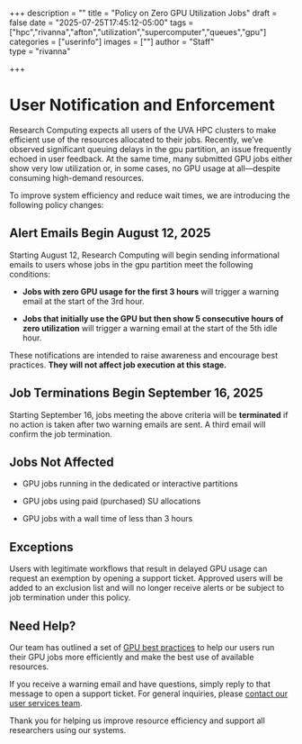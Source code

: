 +++
description = ""
title = "Policy on Zero GPU Utilization Jobs"
draft = false
date = "2025-07-25T17:45:12-05:00"
tags = ["hpc","rivanna","afton","utilization","supercomputer","queues","gpu"]
categories = ["userinfo"]
images = [""]
author = "Staff"  
type = "rivanna"

+++

# User Notification and Enforcement

Research Computing expects all users of the UVA HPC clusters to make efficient use of the resources allocated to their jobs. Recently, we’ve observed significant queuing delays in the gpu partition, an issue frequently echoed in user feedback. At the same time, many submitted GPU jobs either show very low utilization or, in some cases, no GPU usage at all—despite consuming high-demand resources. 

To improve system efficiency and reduce wait times, we are introducing the following policy changes: 

## Alert Emails Begin August 12, 2025 

Starting August 12, Research Computing will begin sending informational emails to users whose jobs in the gpu partition meet the following conditions: 

- **Jobs with zero GPU usage for the first 3 hours** will trigger a warning email at the start of the 3rd hour. 

- **Jobs that initially use the GPU but then show 5 consecutive hours of zero utilization** will trigger a warning email at the start of the 5th idle hour. 

These notifications are intended to raise awareness and encourage best practices. **They will not affect job execution at this stage.** 

## Job Terminations Begin September 16, 2025 

Starting September 16, jobs meeting the above criteria will be **terminated** if no action is taken after two warning emails are sent. A third email will confirm the job termination. 

 

## Jobs Not Affected 

- GPU jobs running in the dedicated or interactive partitions 

- GPU jobs using paid (purchased) SU allocations 

- GPU jobs with a wall time of less than 3 hours 

## Exceptions 

Users with legitimate workflows that result in delayed GPU usage can request an exemption by opening a support ticket. Approved users will be added to an exclusion list and will no longer receive alerts or be subject to job termination under this policy. 

## Need Help? 

Our team has outlined a set of [GPU best practices](https://www.rc.virginia.edu/userinfo/hpc/gpu-best-practices/) to help our users run their GPU jobs more efficiently and make the best use of available resources.

If you receive a warning email and have questions, simply reply to that message to open a support ticket. For general inquiries, please [contact our user services team](https://www.rc.virginia.edu/form/support-request/).  

Thank you for helping us improve resource efficiency and support all researchers using our systems. 

 
